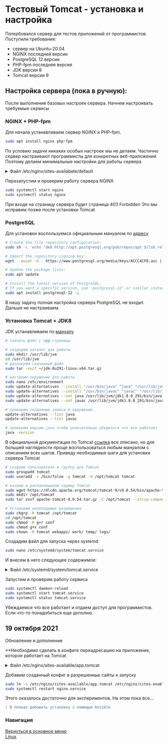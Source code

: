 # Тестовый Tomcat - установка и настройка

Потербовался сервер для тестов приложений от программистов.<br>
Поступили требования:

* сервер на Ubuntu-20.04
* NGINX последней версии
* PostgreSQL 12 версии
* PHP-fpm последняя версия
* JDK версия 8
* Tomcat версии 9

## **Настройка сервера** (пока в ручную):

После выполнения базовых настроек сервера.
Начнем настроивать требуемые сервисы

### NGINX + PHP-fpm

Для начала устанавливаем сервер NGINX и PHP-fpm.

```bash
sudo apt install nginx php-fpm
```

По условию задачи никаких особых настроек мы не делаем.
Частично сервер настраивают программисты для конкретных веб-приложений
Поэтому делаем минимальные настройки для работы сервера

<details>
<summary>Файл /etc/nginx/sites-availabele/default</summary>

```txt
server {

	listen 80 default_server;
	listen [::]:80 default_server;
	server_tokens off;

	root /opt/web;
	index index.php index.html index.htm;

	server_name _;

	location / {
		# First attempt to serve request as file, then
		# as directory, then fall back to displaying a 404.
		try_files $uri $uri/ =404;
	}

	location ~ \.php$ {
                include snippets/fastcgi-php.conf;
                fastcgi_pass unix:/run/php/php-fpm.sock;
        }

	location ~* ^.+\.(css|ogg|ogv|svg|svgz|eot|otf|woff|mp4|ttf|rss|atom|jpg|jpeg|gif|png|ico|zip|tgz|gz|rar|bz2|doc|xls|exe|ppt|tar|mid|midi|wav|bmp|rtf)$ {
                expires max;
        }

        location ~ /\.ht {
                deny all;
        }
}
```

</details>
	
Перезапустим и проверим работу сервера NGINX

```bash
sudo systemctl start nginx
sudo systemctl status nginx
```

При входе на страницу сервера будет страница 403 Forbidden
Это мы исправим позже после установки Tomcat

### PostgreSQL

Для установки воспользуемся официальным мануалом по [адресу](https://www.postgresql.org/download/linux/ubuntu/)

```bash
# Create the file repository configuration:
sudo sh -c 'echo "deb http://apt.postgresql.org/pub/repos/apt $(lsb_release -cs)-pgdg main" > /etc/apt/sources.list.d/pgdg.list'

# Import the repository signing key:
wget --quiet -O - https://www.postgresql.org/media/keys/ACCC4CF8.asc | sudo apt-key add -

# Update the package lists:
sudo apt update

# Install the latest version of PostgreSQL.
# If you want a specific version, use 'postgresql-12' or similar instead of 'postgresql':
sudo apt install postgresql-12 -y
```

В нашу задачу полная настройка сервера PostgreSQL не входит. Дальше не настраиваем.

### Установка Tomcat + JDK8

JDK устанавливаем по [мануалу](https://www.javahelps.com/2015/03/install-oracle-jdk-in-ubuntu.html)

```bash
# скачать файл с офф.страницы

# создадим каталог для работы
sudo mkdir /usr/lib/jvm
cd /usr/lib/jvm
# распакуем скачанный файл
sudo tar -xvzf ~/jdk-8u291-linux-x64.tar.gz 

# настроим окружение для работы
sudo nano /etc/environment 
sudo update-alternatives --install "/usr/bin/java" "java" "/usr/lib/jvm/jdk1.8.0_291/bin/java" 0
sudo update-alternatives --install "/usr/bin/javac" "javac" "/usr/lib/jvm/jdk1.8.0_291/bin/javac" 0
sudo update-alternatives --set java /usr/lib/jvm/jdk1.8.0_291/bin/java
sudo update-alternatives --set javac /usr/lib/jvm/jdk1.8.0_291/bin/javac

# проверим созданные записи в окружении
update-alternatives --list java
update-alternatives --list javac

# проверим версию java чтобы окончательно убедиться что все работает
java -version
```

В официальной документации по Tomcat [ссылка](https://tomcat.apache.org/)
все описано, но для большей наглядности проще воспользоваться любым мануалом с описанием всех шагов.
Приведу необходимые шаги для установки сервера Tomcat

```bash
# создаем пользователя и группу для Tomcat
sudo groupadd tomcat
sudo useradd -s /bin/false -g tomcat -d /opt/tomcat tomcat

# качаем и распаковываем сервер Tomcat
sudo wget https://dlcdn.apache.org/tomcat/tomcat-9/v9.0.54/bin/apache-tomcat-9.0.54.tar.gz
sudo mkdir /opt/tomcat
sudo tar zxvf apache-tomcat-9.0.54.tar.gz -C /opt/tomcat --strip-components 1

# Установим необходимые разрешения
sudo chgrp -R tomcat /opt/tomcat
cd /opt/tomcat
sudo chmod -R g+r conf
sudo chmod g+x conf
sudo chown -R tomcat webapps/ work/ temp/ logs/
```

Создадим файл для запуска через systemd

```bash
sudo nano /etc/systemd/system/tomcat.service
```

И внесем в него следующее содержимое:

<details>
<summary>Файл /etc/systemd/system/tomcat.service</summary>

```txt
[Unit]
Description=Apache Tomcat Web Application Container
After=network.target

[Service]
Type=forking

Environment=JAVA_HOME=/usr/lib/jvm/jdk1.8.0_291/
Environment=CATALINA_PID=/opt/tomcat/temp/tomcat.pid
Environment=CATALINA_HOME=/opt/tomcat
Environment=CATALINA_BASE=/opt/tomcat
Environment='CATALINA_OPTS=-Xms512M -Xmx1024M -server -XX:+UseParallelGC'
Environment='JAVA_OPTS=-Djava.awt.headless=true -Djava.security.egd=file:/dev/./urandom'

ExecStart=/opt/tomcat/bin/startup.sh
ExecStop=/opt/tomcat/bin/shutdown.sh

User=tomcat
Group=tomcat
UMask=0007
RestartSec=10
Restart=always

[Install]
WantedBy=multi-user.target
```

</details>

Запустим и проверим работу сервиса

```bash
sudo systemctl daemon-reload
sudo systemctl start tomcat.service
sudo systemctl status tomcat.service
```

Убеждаемся что все работает и отдаем доступ для программистов.
Если что-то понадобиться еще дополню.

## 19 октября 2021
Обновление и дополнение

**Необходимо сделать в конфиге переадресацию на приложение, которое работает на Tomcat

<details>
<summary>Файл /etc/nginx/sites-available/app.tomcat</summary>

```txt
upstream tomcat {
  server 127.0.0.1:8080 fail_timeout=0;
}

server {
  listen 80;
  listen [::]:80;

  server_name xyz.mydomain.com;

  access_log /var/log/nginx/app.tomcat-access.log;
  error_log  /var/log/nginx/app.tomcat-error.log;

  location / {
    include proxy_params;
    proxy_pass http://tomcat/;
  }
}

```

</details>

Добавим созданный конфиг в разрешенные сайты к запуску

```bash
sudo ln -s /etc/nginx/sites-available/app.tomcat /etc/nginx/sites-enabled/app.tomcat
sudo systemctl restart nginx.service
```

Этого оказалось достаточно для экспериментов. На этом пока все...

```diff
! В планах добавить установку с помощью Ansible
```

### Навигация
[Вернуться в основное меню](../README.md)
<br> [Linux](../linux/README.md)
